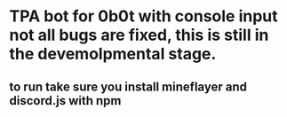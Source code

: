# TPA bot for 0b0t with console input not all bugs are fixed, this is still in the devemolpmental stage.

## to run take sure you install mineflayer and discord.js with npm
